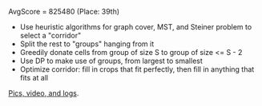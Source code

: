 ﻿AvgScore = 825480 (Place: 39th)

* Use heuristic algorithms for graph cover, MST, and Steiner problem to select a "corridor"
* Split the rest to "groups" hanging from it
* Greedily donate cells from group of size S to group of size <= S - 2
* Use DP to make use of groups, from largest to smallest
* Optimize corridor: fill in crops that fit perfectly, then fill in anything that fits at all

[Pics, video, and logs](https://disk.yandex.ru/d/xtIM24LxqGAIEQ).
